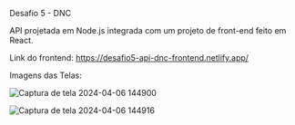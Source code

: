 Desafio 5 - DNC

API projetada em Node.js integrada com um projeto de front-end feito em React.

Link do frontend: https://desafio5-api-dnc-frontend.netlify.app/

Imagens das Telas:

![Captura de tela 2024-04-06 144900](https://github.com/wigderne/Desafio5_API_DNC_Frontend/assets/95500372/a2f165ae-4b28-4efb-bfdd-97a62c54ddd4)


![Captura de tela 2024-04-06 144916](https://github.com/wigderne/Desafio5_API_DNC_Frontend/assets/95500372/3374af33-9b14-4901-99b8-d7d2eb203852)
